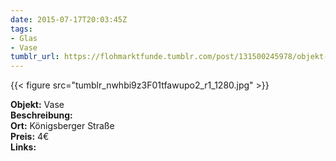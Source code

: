 ```yaml
---
date: 2015-07-17T20:03:45Z
tags:
- Glas
- Vase
tumblr_url: https://flohmarktfunde.tumblr.com/post/131500245978/objekt-vase-beschreibung-lorem-ipsum-ort
---
```

 {{< figure src="tumblr_nwhbi9z3F01tfawupo2_r1_1280.jpg" >}}  

**Objekt:** Vase  
**Beschreibung:**   
**Ort:** Königsberger Straße  
**Preis:** 4€  
**Links:** 

